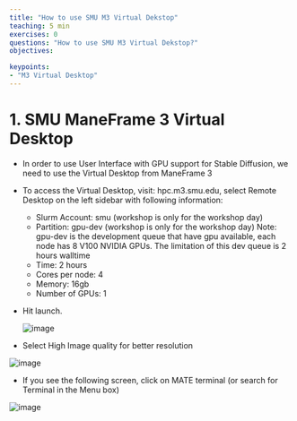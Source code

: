 ```yaml
---
title: "How to use SMU M3 Virtual Dekstop"
teaching: 5 min
exercises: 0
questions: "How to use SMU M3 Virtual Dekstop?"
objectives:

keypoints:
- "M3 Virtual Desktop"
---
```

# 1. SMU ManeFrame 3 Virtual Desktop

- In order to use User Interface with GPU support for Stable Diffusion, we need to use the Virtual Desktop from ManeFrame 3
- To access the Virtual Desktop, visit: hpc.m3.smu.edu, select Remote Desktop on the left sidebar with following information:
  + Slurm Account: smu (workshop is only for the workshop day)
  + Partition: gpu-dev (workshop is only for the workshop day)
    Note: gpu-dev is the development queue that have gpu available, each node has 8 V100 NVIDIA GPUs. The limitation of this dev queue is 2 hours walltime
  + Time: 2 hours
  + Cores per node: 4
  + Memory: 16gb
  + Number of GPUs: 1
- Hit launch.

  ![image](https://github.com/vuminhtue/SMU_StableDiffusion_UI/assets/43855029/5cf0b253-c9b3-49d9-8245-52aa520da8ad)

- Select High Image quality for better resolution

![image](https://github.com/vuminhtue/SMU_StableDiffusion_UI/assets/43855029/b3bfa5cd-e244-44f2-a3e0-d052edca4f13)

- If you see the following screen, click on MATE terminal (or search for Terminal in the Menu box)

![image](https://github.com/vuminhtue/SMU_StableDiffusion_UI/assets/43855029/6f5e8cd7-0938-45c5-9519-81d73d50cd48)



